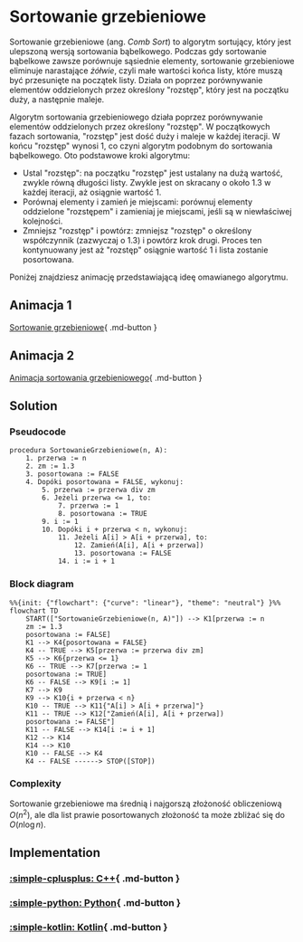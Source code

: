 # Sortowanie grzebieniowe

Sortowanie grzebieniowe (ang. *Comb Sort*) to algorytm sortujący, który jest ulepszoną wersją sortowania bąbelkowego. Podczas gdy sortowanie bąbelkowe zawsze porównuje sąsiednie elementy, sortowanie grzebieniowe eliminuje narastające *żółwie*, czyli małe wartości końca listy, które muszą być przesunięte na początek listy. Działa on poprzez porównywanie elementów oddzielonych przez określony "rozstęp", który jest na początku duży, a następnie maleje.

Algorytm sortowania grzebieniowego działa poprzez porównywanie elementów oddzielonych przez określony "rozstęp". W początkowych fazach sortowania, "rozstęp" jest dość duży i maleje w każdej iteracji. W końcu "rozstęp" wynosi $1$, co czyni algorytm podobnym do sortowania bąbelkowego. Oto podstawowe kroki algorytmu:

- Ustal "rozstęp": na początku "rozstęp" jest ustalany na dużą wartość, zwykle równą długości listy. Zwykle jest on skracany o około $1.3$ w każdej iteracji, aż osiągnie wartość $1$.
- Porównaj elementy i zamień je miejscami: porównuj elementy oddzielone "rozstępem" i zamieniaj je miejscami, jeśli są w niewłaściwej kolejności.
- Zmniejsz "rozstęp" i powtórz: zmniejsz "rozstęp" o określony współczynnik (zazwyczaj o $1.3$) i powtórz krok drugi. Proces ten kontynuowany jest aż "rozstęp" osiągnie wartość $1$ i lista zostanie posortowana.

Poniżej znajdziesz animację przedstawiającą ideę omawianego algorytmu.

## Animacja 1

[Sortowanie grzebieniowe](https://blackbat13.github.io/visul2/sorting/comb_sort/#array=%5B6%2C5%2C3%2C1%2C8%2C7%2C2%2C4%5D){ .md-button }

## Animacja 2

[Animacja sortowania grzebieniowego](https://www.youtube.com/watch?v=ob49RukGnAw){ .md-button }

## Solution

### Pseudocode

```
procedura SortowanieGrzebieniowe(n, A):
    1. przerwa := n
    2. zm := 1.3
    3. posortowana := FALSE
    4. Dopóki posortowana = FALSE, wykonuj:
        5. przerwa := przerwa div zm
        6. Jeżeli przerwa <= 1, to:
            7. przerwa := 1
            8. posortowana := TRUE
        9. i := 1
        10. Dopóki i + przerwa < n, wykonuj:
            11. Jeżeli A[i] > A[i + przerwa], to:
                12. Zamień(A[i], A[i + przerwa])
                13. posortowana := FALSE
            14. i := i + 1
```

### Block diagram

```mermaid
%%{init: {"flowchart": {"curve": "linear"}, "theme": "neutral"} }%%
flowchart TD
    START(["SortowanieGrzebieniowe(n, A)"]) --> K1[przerwa := n
    zm := 1.3
    posortowana := FALSE]
    K1 --> K4{posortowana = FALSE}
    K4 -- TRUE --> K5[przerwa := przerwa div zm]
    K5 --> K6{przerwa <= 1}
    K6 -- TRUE --> K7[przerwa := 1
    posortowana := TRUE]
    K6 -- FALSE --> K9[i := 1]
    K7 --> K9
    K9 --> K10{i + przerwa < n}
    K10 -- TRUE --> K11{"A[i] > A[i + przerwa]"}
    K11 -- TRUE --> K12["Zamień(A[i], A[i + przerwa])
    posortowana := FALSE"]
    K11 -- FALSE --> K14[i := i + 1]
    K12 --> K14
    K14 --> K10
    K10 -- FALSE --> K4
    K4 -- FALSE ------> STOP([STOP])
```

### Complexity

Sortowanie grzebieniowe ma średnią i najgorszą złożoność obliczeniową $O(n^2)$, ale dla list prawie posortowanych złożoność ta może zbliżać się do $O(n\log{n})$.

## Implementation

### [:simple-cplusplus: C++](../../programming/c++/algorithms/sorting/comb-sort.md){ .md-button }

### [:simple-python: Python](../../programming/python/algorithms/sorting/comb-sort.md){ .md-button }

### [:simple-kotlin: Kotlin](../../programming/kotlin/algorithms/sorting/comb-sort.md){ .md-button }
